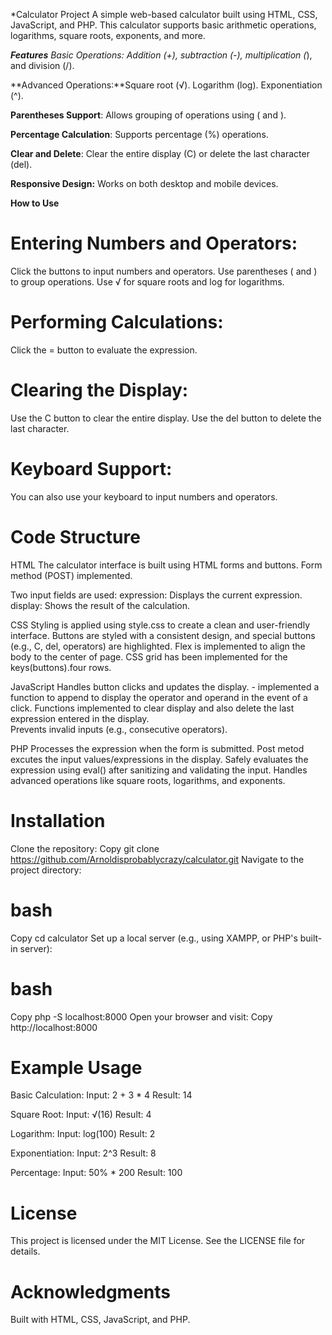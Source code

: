 *Calculator Project
A simple web-based calculator built using HTML, CSS, JavaScript, and PHP. This calculator supports basic arithmetic operations,
logarithms, square roots, exponents, and more.

***Features**
Basic Operations: Addition (+), subtraction (-), multiplication (*), and division (/).

**Advanced Operations:**Square root (√).
  Logarithm (log).
  Exponentiation (^).

**Parentheses Support**: Allows grouping of operations using ( and ).

**Percentage Calculation**: Supports percentage (%) operations.

**Clear and Delete**: Clear the entire display (C) or delete the last character (del).

**Responsive Design:** Works on both desktop and mobile devices.

**How to Use**
# Entering Numbers and Operators:
Click the buttons to input numbers and operators.
Use parentheses ( and ) to group operations.
Use √ for square roots and log for logarithms.

# Performing Calculations:
Click the = button to evaluate the expression.

# Clearing the Display:
Use the C button to clear the entire display.
Use the del button to delete the last character.

# Keyboard Support:
You can also use your keyboard to input numbers and operators.

# Code Structure
HTML
 The calculator interface is built using HTML forms and buttons.
 Form method (POST) implemented.

Two input fields are used:
   expression: Displays the current expression.
   display: Shows the result of the calculation.

CSS
  Styling is applied using style.css to create a clean and user-friendly interface.
  Buttons are styled with a consistent design, and special buttons (e.g., C, del, operators) are highlighted.
  Flex is implemented to align the body to the center of page.
  CSS grid has been implemented for the keys(buttons).four rows.
  

JavaScript
   Handles button clicks and updates the display.
     - implemented a function to append to display the operator and operand in the event of a click.
   Functions implemented to clear display and also delete the last expression entered in the display.  
   Prevents invalid inputs (e.g., consecutive operators).   

PHP
Processes the expression when the form is submitted.
Post metod excutes the input values/expressions in the display.
Safely evaluates the expression using eval() after sanitizing and validating the input.
Handles advanced operations like square roots, logarithms, and exponents.

# Installation
Clone the repository:
Copy
git clone https://github.com/Arnoldisprobablycrazy/calculator.git
Navigate to the project directory:

# bash
Copy
cd calculator
Set up a local server (e.g., using XAMPP, or PHP's built-in server):

# bash
Copy
php -S localhost:8000
Open your browser and visit:
Copy
http://localhost:8000
# Example Usage
Basic Calculation:
Input: 2 + 3 * 4
Result: 14

Square Root:
Input: √(16)
Result: 4

Logarithm:
Input: log(100)
Result: 2

Exponentiation:
Input: 2^3
Result: 8

Percentage:
Input: 50% * 200
Result: 100

# License
This project is licensed under the MIT License. See the LICENSE file for details.

# Acknowledgments
Built with HTML, CSS, JavaScript, and PHP.




